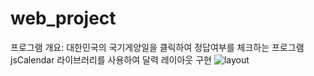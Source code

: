 # web_project
프로그램 개요: 대한민국의 국기게양일을 클릭하여 정답여부를 체크하는 프로그램
jsCalendar 라이브러리를 사용하여 달력 레이아웃 구현
![layout](https://github.com/kskbsu/web_project/assets/171317942/b77507f1-32fe-41ba-884a-a50b2daeac28)


